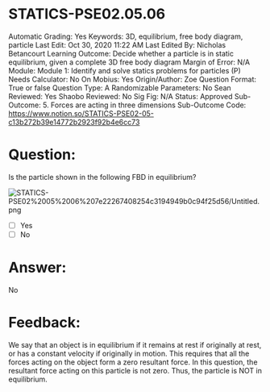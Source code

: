 # STATICS-PSE02.05.06

Automatic Grading: Yes
Keywords: 3D, equilibrium, free body diagram, particle
Last Edit: Oct 30, 2020 11:22 AM
Last Edited By: Nicholas Betancourt
Learning Outcome: Decide whether a particle is in static equilibrium, given a complete 3D free body diagram
Margin of Error: N/A
Module: Module 1: Identify and solve statics problems for particles (P)
Needs Calculator: No
On Mobius: Yes
Origin/Author: Zoe
Question Format: True or false
Question Type: A
Randomizable Parameters: No
Sean Reviewed: Yes
Shaobo Reviewed: No
Sig Fig: N/A
Status: Approved
Sub-Outcome: 5. Forces are acting in three dimensions
Sub-Outcome Code: https://www.notion.so/STATICS-PSE02-05-c13b272b39e14772b2923f92b4e6cc73

# Question:

Is the particle shown in the following FBD in equilibrium?

![STATICS-PSE02%2005%2006%207e22267408254c3194949b0c94f25d56/Untitled.png](STATICS-PSE02%2005%2006%207e22267408254c3194949b0c94f25d56/Untitled.png)

- [ ]  Yes
- [ ]  No

# Answer:

No

# Feedback:

We say that an object is in equilibrium if it remains at rest if originally at rest, or has a constant velocity if originally in motion. This requires that all the forces acting on the object form a zero resultant force. In this question, the resultant force acting on this particle is not zero. Thus, the particle is NOT in equilibrium.